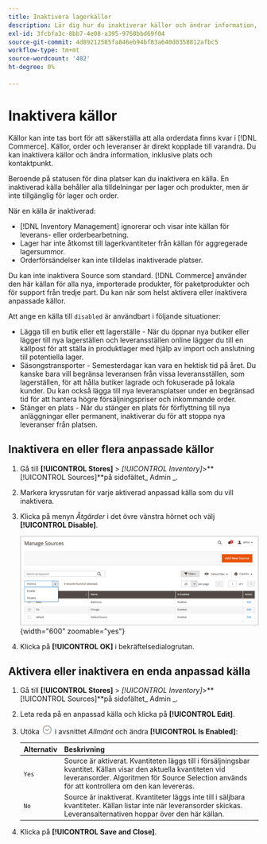 ```yaml
---
title: Inaktivera lagerkällor
description: Lär dig hur du inaktiverar källor och ändrar information, inklusive plats och kontaktpunkt.
exl-id: 3fcbfa3c-8bb7-4e08-a395-9760bbd69f04
source-git-commit: 4d89212585fa846eb94bf83a640d0358812afbc5
workflow-type: tm+mt
source-wordcount: '402'
ht-degree: 0%

---
```


# Inaktivera källor

Källor kan inte tas bort för att säkerställa att alla orderdata finns kvar i [!DNL Commerce]. Källor, order och leveranser är direkt kopplade till varandra. Du kan inaktivera källor och ändra information, inklusive plats och kontaktpunkt.

Beroende på statusen för dina platser kan du inaktivera en källa. En inaktiverad källa behåller alla tilldelningar per lager och produkter, men är inte tillgänglig för lager och order.

När en källa är inaktiverad:

- [!DNL Inventory Management] ignorerar och visar inte källan för leverans- eller orderbearbetning.
- Lager har inte åtkomst till lagerkvantiteter från källan för aggregerade lagersummor.
- Orderförsändelser kan inte tilldelas inaktiverade platser.

Du kan inte inaktivera Source som standard. [!DNL Commerce] använder den här källan för alla nya, importerade produkter, för paketprodukter och för support från tredje part. Du kan när som helst aktivera eller inaktivera anpassade källor.

Att ange en källa till `disabled` är användbart i följande situationer:

- Lägga till en butik eller ett lagerställe - När du öppnar nya butiker eller lägger till nya lagerställen och leveransställen online lägger du till en källpost för att ställa in produktlager med hjälp av import och anslutning till potentiella lager.
- Säsongstransporter - Semesterdagar kan vara en hektisk tid på året. Du kanske bara vill begränsa leveransen från vissa leveransställen, som lagerställen, för att hålla butiker lagrade och fokuserade på lokala kunder. Du kan också lägga till nya leveransplatser under en begränsad tid för att hantera högre försäljningspriser och inkommande order.
- Stänger en plats - När du stänger en plats för förflyttning till nya anläggningar eller permanent, inaktiverar du för att stoppa nya leveranser från platsen.

## Inaktivera en eller flera anpassade källor

1. Gå till **[!UICONTROL Stores]** > _[!UICONTROL Inventory]_>**[!UICONTROL Sources]**på sidofältet_ Admin _.

1. Markera kryssrutan för varje aktiverad anpassad källa som du vill inaktivera.

1. Klicka på menyn _Åtgärder_ i det övre vänstra hörnet och välj **[!UICONTROL Disable]**.

   ![[!DNL Inventory Management] källor - Åtgärder-menyn](assets/inventory-source-disable.png){width="600" zoomable="yes"}

1. Klicka på **[!UICONTROL OK]** i bekräftelsedialogrutan.

## Aktivera eller inaktivera en enda anpassad källa

1. Gå till **[!UICONTROL Stores]** > _[!UICONTROL Inventory]_>**[!UICONTROL Sources]**på sidofältet_ Admin _.

1. Leta reda på en anpassad källa och klicka på **[!UICONTROL Edit]**.

1. Utöka ![expanderingsväljaren](../assets/icon-display-expand.png) i avsnittet _Allmänt_ och ändra **[!UICONTROL Is Enabled]**:

   | Alternativ | Beskrivning |
   | ----- | ----- |
   | `Yes` | Source är aktiverat. Kvantiteten läggs till i försäljningsbar kvantitet. Källan visar den aktuella kvantiteten vid leveransorder. Algoritmen för Source Selection används för att kontrollera om den kan levereras. |
   | `No` | Source är inaktiverat. Kvantiteter läggs inte till i säljbara kvantiteter. Källan listar inte när leveransorder skickas. Leveransalternativen hoppar över den här källan. |

1. Klicka på **[!UICONTROL Save and Close]**.

